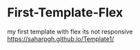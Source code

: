 # First-Template-Flex
my first template with flex
its not responsive
https://saharpgh.github.io/Template1/
